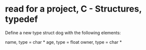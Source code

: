 # read for a project, C - Structures, typedef

Define a new type struct dog with the following elements:

name, type = char *
age, type = float
owner, type = char *
